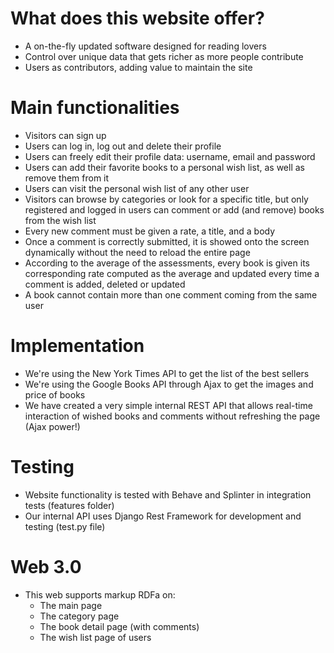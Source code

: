 # What does this website offer?
- A on-the-fly updated software designed for reading lovers
- Control over unique data that gets richer as more people contribute
- Users as contributors, adding value to maintain the site


# Main functionalities
- Visitors can sign up
- Users can log in, log out and delete their profile
- Users can freely edit their profile data: username, email and password
- Users can add their favorite books to a personal wish list, as well as remove them from it
- Users can visit the personal wish list of any other user
- Visitors can browse by categories or look for a specific title, but only registered and logged in users can comment or add (and remove) books from the wish list
- Every new comment must be given a rate, a title, and a body
- Once a comment is correctly submitted, it is showed onto the screen dynamically without the need to reload the entire page
- According to the average of the assessments, every book is given its corresponding rate computed as the average and updated every time a comment is added, deleted or updated
- A book cannot contain more than one comment coming from the same user

# Implementation
- We're using the New York Times API to get the list of the best sellers
- We're using the Google Books API through Ajax to get the images and price of books
- We have created a very simple internal REST API that allows real-time interaction of wished books and comments without refreshing the page (Ajax power!)

# Testing
- Website functionality is tested with Behave and Splinter in integration tests (features folder)
- Our internal API uses Django Rest Framework for development and testing (test.py file)

# Web 3.0
- This web supports markup RDFa on:
  - The main page
  - The category page
  - The book detail page (with comments)
  - The wish list page of users